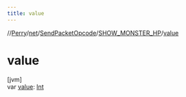 ```yaml
---
title: value
---
```

//[Perry](../../../../index.html)/[net](../../index.html)/[SendPacketOpcode](../index.html)/[SHOW_MONSTER_HP](index.html)/[value](value.html)



# value



[jvm]\
var [value](value.html): [Int](https://kotlinlang.org/api/latest/jvm/stdlib/kotlin/-int/index.html)




